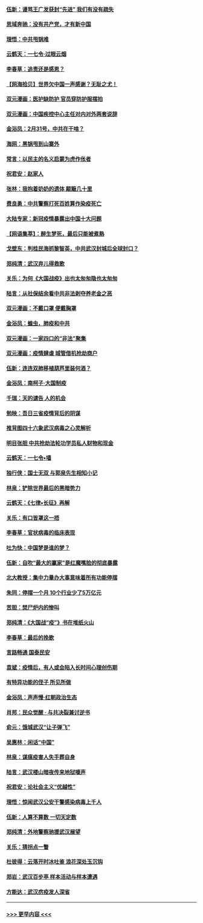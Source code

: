 #### [伍新：谩骂王广发获封“先进” 我们有没有疏失](../pages/nsc993/n11926101.md?t=03091232) 
#### [思域奔驰：没有共产党，才有新中国](../pages/nsc993/n11926058.md?t=03091232) 
#### [理悟：中共甩锅难](../pages/nsc993/n11925355.md?t=03091232) 
#### [云鹤天：一七令·过眼云烟](../pages/nsc993/n11925284.md?t=03091232) 
#### [李春草：追责还是感恩？](../pages/nsc993/n11925274.md?t=03091232) 
#### [【网海拾贝】世界欠中国一声感谢？无耻之尤！](../pages/nsc993/n11925239.md?t=03091232) 
#### [双元漫画：医护缺防护 官员穿防护服摆拍](../pages/nsc993/n11923899.md?t=03091232) 
#### [双元漫画：中国疾控中心主任对内对外两套说辞](../pages/nsc993/n11921994.md?t=03091232) 
#### [金浴凤：2月31号，中共在干啥？](../pages/nsc993/n11922706.md?t=03091232) 
#### [海网：黑锅甩到山寨外](../pages/nsc993/n11922688.md?t=03091232) 
#### [常言：以民主的名义启蒙为虎作伥者](../pages/nsc993/n11922217.md?t=03091232) 
#### [祝君安：赵家人](../pages/nsc993/n11922209.md?t=03091232) 
#### [张林：我抱着奶奶的遗体 颠簸几十里](../pages/nsc993/n11920945.md?t=03091232) 
#### [费良勇：中共警察打死百姓算作染疫死亡](../pages/nsc993/n11919264.md?t=03091232) 
#### [大陆专家：新冠疫情暴露出中国十大问题](../pages/nsc993/n11919187.md?t=03091232) 
#### [【网语集萃】：醉生梦死，最后只能被煮熟](../pages/nsc993/n11918994.md?t=03091232) 
#### [戈壁东：判桂民海抓黎智英，中共武汉封城后全球封口？](../pages/nsc993/n11917982.md?t=03091232) 
#### [郑纯清：武汉弃儿得救歌](../pages/nsc993/n11917881.md?t=03091232) 
#### [关乐：为何《大国战疫》出也太匆匆隐也太匆匆](../pages/nsc993/n11917792.md?t=03091232) 
#### [陆言：从社保结余看中共非法剥夺养老金之恶](../pages/nsc993/n11917084.md?t=03091232) 
#### [双元漫画：不戴口罩 便戴胸罩](../pages/nsc993/n11916447.md?t=03091232) 
#### [金浴凤：蝗虫，肺疫和中共](../pages/nsc993/n11916904.md?t=03091232) 
#### [双元漫画：一家四口的“非法”聚集](../pages/nsc993/n11916378.md?t=03091232) 
#### [双元漫画：疫情肆虐 城管借机抢劫商户](../pages/nsc993/n11916310.md?t=03091232) 
#### [伍新：连连双肺移植葫芦里装何酒？](../pages/nsc993/n11913667.md?t=03091232) 
#### [金浴凤：南柯子·大国制疫](../pages/nsc993/n11913657.md?t=03091232) 
#### [千瑞：天的谴告  人的机会](../pages/nsc993/n11913309.md?t=03091232) 
#### [勉映：吾日三省疫情背后的阴谋](../pages/nsc993/n11913079.md?t=03091232) 
#### [推背图四十六象武汉病毒之心灵解析](../pages/nsc993/n11911761.md?t=03091232) 
#### [明目张胆 中共抢劫法轮功学员私人财物和现金](../pages/nsc993/n11910262.md?t=03091232) 
#### [云鹤天：一七令▪墙](../pages/nsc993/n11910627.md?t=03091232) 
#### [独行侠：国士无双 与郭泉先生相知小记](../pages/nsc993/n11910613.md?t=03091232) 
#### [林泉：铲除世界最后的黑暗势力](../pages/nsc993/n11909320.md?t=03091232) 
#### [云鹤天：《七律▪长征》再解](../pages/nsc993/n11909327.md?t=03091232) 
#### [关乐：有口皆罩这一捂](../pages/nsc993/n11908393.md?t=03091232) 
#### [李春草：官状病毒的临床表现](../pages/nsc993/n11908339.md?t=03091232) 
#### [吐为快：中国梦是谁的梦？](../pages/nsc993/n11906564.md?t=03091232) 
#### [伍新：自吹“最大的赢家”是红魔嘴脸的彻底暴露](../pages/nsc993/n11906407.md?t=03091232) 
#### [北大教授：集中力量办大事意味着所有功能停摆](../pages/nsc993/n11904800.md?t=03091232) 
#### [朱同：停摆一个月 10个行业少了5万亿元](../pages/nsc993/n11904498.md?t=03091232) 
#### [苦胆：焚尸炉内的惨叫](../pages/nsc993/n11904479.md?t=03091232) 
#### [郑纯清：《大国战“疫”》书在堆纸火山](../pages/nsc993/n11904450.md?t=03091232) 
#### [李春草：最后的挽歌](../pages/nsc993/n11904441.md?t=03091232) 
#### [言路畅通 国泰民安](../pages/nsc993/n11904222.md?t=03091232) 
#### [袁斌：疫情后，有人或会陷入长时间心理创伤期](../pages/nsc993/n11901514.md?t=03091232) 
#### [有特异功能的侄子 所见所做](../pages/nsc993/n11901154.md?t=03091232) 
#### [金浴凤：声声慢‧红朝政治生态](../pages/nsc993/n11899553.md?t=03091232) 
#### [肖邦：民众觉醒 · 与共决裂兼讨逆书](../pages/nsc993/n11898435.md?t=03091232) 
#### [俞元：饿城武汉“让子弹飞”](../pages/nsc993/n11898344.md?t=03091232) 
#### [吴惠林：闲话“中国”](../pages/nsc993/n11898182.md?t=03091232) 
#### [林泉：谋瘟疫害人失手葬自身](../pages/nsc993/n11897892.md?t=03091232) 
#### [陆言：武汉楼山暗夜传来地狱嚎声](../pages/nsc993/n11897033.md?t=03091232) 
#### [祝君安：论社会主义“优越性”](../pages/nsc993/n11897005.md?t=03091232) 
#### [理悟：惊闻武汉公安干警感染病毒上千人](../pages/nsc993/n11896947.md?t=03091232) 
#### [伍新：人算不算数 一切天定数](../pages/nsc993/n11893372.md?t=03091232) 
#### [郑纯清：外地警察驰援武汉展望](../pages/nsc993/n11893115.md?t=03091232) 
#### [关乐：猜拐点一瞥](../pages/nsc993/n11893020.md?t=03091232) 
#### [杜彼得：云落开时冰吐鉴 浪花深处玉沉钩](../pages/nsc993/n11892107.md?t=03091232) 
#### [郑岩：武汉百步亭 样本活动与样本遭遇](../pages/nsc993/n11892310.md?t=03091232) 
#### [方能达：武汉疠疫发人深省](../pages/nsc993/n11891376.md?t=03091232) 

----
#### [ >>> 更早内容 <<< ](../indexes/nsc993-earlier.md)
